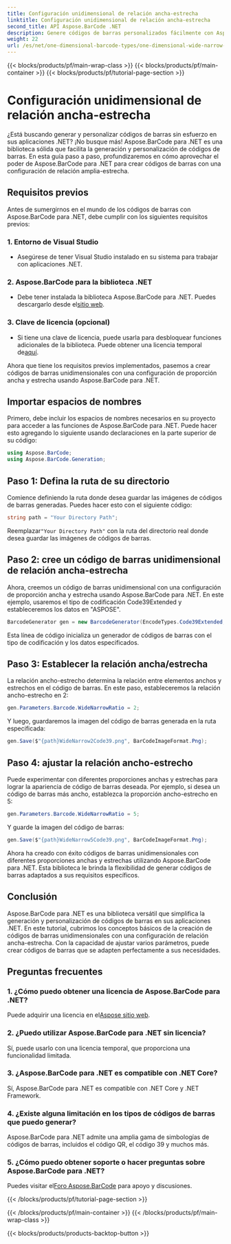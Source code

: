 ```yaml
---
title: Configuración unidimensional de relación ancha-estrecha
linktitle: Configuración unidimensional de relación ancha-estrecha
second_title: API Aspose.BarCode .NET
description: Genere códigos de barras personalizados fácilmente con Aspose.BarCode para .NET. Guía paso a paso para la configuración unidimensional de relación ancha-estrecha.
weight: 22
url: /es/net/one-dimensional-barcode-types/one-dimensional-wide-narrow-ratio-configuration/
---
```


{{< blocks/products/pf/main-wrap-class >}}
{{< blocks/products/pf/main-container >}}
{{< blocks/products/pf/tutorial-page-section >}}

# Configuración unidimensional de relación ancha-estrecha


¿Está buscando generar y personalizar códigos de barras sin esfuerzo en sus aplicaciones .NET? ¡No busque más! Aspose.BarCode para .NET es una biblioteca sólida que facilita la generación y personalización de códigos de barras. En esta guía paso a paso, profundizaremos en cómo aprovechar el poder de Aspose.BarCode para .NET para crear códigos de barras con una configuración de relación amplia-estrecha.

## Requisitos previos

Antes de sumergirnos en el mundo de los códigos de barras con Aspose.BarCode para .NET, debe cumplir con los siguientes requisitos previos:

### 1. Entorno de Visual Studio
   - Asegúrese de tener Visual Studio instalado en su sistema para trabajar con aplicaciones .NET.
   
### 2. Aspose.BarCode para la biblioteca .NET
   -  Debe tener instalada la biblioteca Aspose.BarCode para .NET. Puedes descargarlo desde el[sitio web](https://releases.aspose.com/barcode/net/).

### 3. Clave de licencia (opcional)
   -  Si tiene una clave de licencia, puede usarla para desbloquear funciones adicionales de la biblioteca. Puede obtener una licencia temporal de[aquí](https://purchase.aspose.com/temporary-license/).

Ahora que tiene los requisitos previos implementados, pasemos a crear códigos de barras unidimensionales con una configuración de proporción ancha y estrecha usando Aspose.BarCode para .NET.

## Importar espacios de nombres

Primero, debe incluir los espacios de nombres necesarios en su proyecto para acceder a las funciones de Aspose.BarCode para .NET. Puede hacer esto agregando lo siguiente usando declaraciones en la parte superior de su código:

```csharp
using Aspose.BarCode;
using Aspose.BarCode.Generation;
```

## Paso 1: Defina la ruta de su directorio

Comience definiendo la ruta donde desea guardar las imágenes de códigos de barras generadas. Puedes hacer esto con el siguiente código:

```csharp
string path = "Your Directory Path";
```

 Reemplazar`"Your Directory Path"` con la ruta del directorio real donde desea guardar las imágenes de códigos de barras.

## Paso 2: cree un código de barras unidimensional de relación ancha-estrecha

Ahora, creemos un código de barras unidimensional con una configuración de proporción ancha y estrecha usando Aspose.BarCode para .NET. En este ejemplo, usaremos el tipo de codificación Code39Extended y estableceremos los datos en "ASPOSE".

```csharp
BarcodeGenerator gen = new BarcodeGenerator(EncodeTypes.Code39Extended, "ASPOSE");
```

Esta línea de código inicializa un generador de códigos de barras con el tipo de codificación y los datos especificados.

## Paso 3: Establecer la relación ancha/estrecha

La relación ancho-estrecho determina la relación entre elementos anchos y estrechos en el código de barras. En este paso, estableceremos la relación ancho-estrecho en 2:

```csharp
gen.Parameters.Barcode.WideNarrowRatio = 2;
```

Y luego, guardaremos la imagen del código de barras generada en la ruta especificada:

```csharp
gen.Save($"{path}WideNarrow2Code39.png", BarCodeImageFormat.Png);
```

## Paso 4: ajustar la relación ancho-estrecho

Puede experimentar con diferentes proporciones anchas y estrechas para lograr la apariencia de código de barras deseada. Por ejemplo, si desea un código de barras más ancho, establezca la proporción ancho-estrecho en 5:

```csharp
gen.Parameters.Barcode.WideNarrowRatio = 5;
```

Y guarde la imagen del código de barras:

```csharp
gen.Save($"{path}WideNarrow5Code39.png", BarCodeImageFormat.Png);
```

Ahora ha creado con éxito códigos de barras unidimensionales con diferentes proporciones anchas y estrechas utilizando Aspose.BarCode para .NET. Esta biblioteca le brinda la flexibilidad de generar códigos de barras adaptados a sus requisitos específicos.

## Conclusión

Aspose.BarCode para .NET es una biblioteca versátil que simplifica la generación y personalización de códigos de barras en sus aplicaciones .NET. En este tutorial, cubrimos los conceptos básicos de la creación de códigos de barras unidimensionales con una configuración de relación ancha-estrecha. Con la capacidad de ajustar varios parámetros, puede crear códigos de barras que se adapten perfectamente a sus necesidades.

## Preguntas frecuentes

### 1. ¿Cómo puedo obtener una licencia de Aspose.BarCode para .NET?
 Puede adquirir una licencia en el[Aspose sitio web](https://purchase.aspose.com/buy).

### 2. ¿Puedo utilizar Aspose.BarCode para .NET sin licencia?
Sí, puede usarlo con una licencia temporal, que proporciona una funcionalidad limitada.

### 3. ¿Aspose.BarCode para .NET es compatible con .NET Core?
Sí, Aspose.BarCode para .NET es compatible con .NET Core y .NET Framework.

### 4. ¿Existe alguna limitación en los tipos de códigos de barras que puedo generar?
Aspose.BarCode para .NET admite una amplia gama de simbologías de códigos de barras, incluidos el código QR, el código 39 y muchos más.

### 5. ¿Cómo puedo obtener soporte o hacer preguntas sobre Aspose.BarCode para .NET?
 Puedes visitar el[Foro Aspose.BarCode](https://forum.aspose.com/c/barcode/13) para apoyo y discusiones.

{{< /blocks/products/pf/tutorial-page-section >}}

{{< /blocks/products/pf/main-container >}}
{{< /blocks/products/pf/main-wrap-class >}}

{{< blocks/products/products-backtop-button >}}
